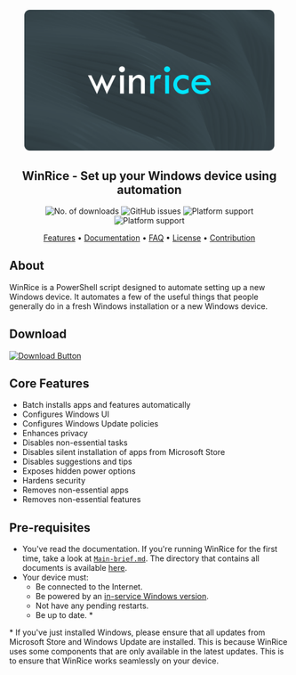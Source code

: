 <p align="center">
 <img alt="Files Logo" <img src="files/banner.png" width="450">
 <h2 align="center">WinRice - Set up your Windows device using automation
</h2>
</p>

<p align="center">
<img alt="No. of downloads" src="https://img.shields.io/github/downloads/pratyakshm/WinRice/total">  <img alt="GitHub issues" src="https://img.shields.io/github/issues/pratyakshm/WinRice">   <img alt="Platform support" src="https://img.shields.io/badge/Windows%2011-Ready-blue?&logo=windows11">  <img alt="Platform support" src="https://img.shields.io/badge/Windows%2010-Ready-blue?&logo=windows">
</p>

<p align="center">
<a href="#core-features">Features</a> &bull; 
<a href="doc">Documentation</a> &bull; 
<a href="doc/Frequently-answered-questions.md">FAQ</a> &bull; 
<a href="LICENSE">License</a> &bull; 
<a href="https://github.com/pratyakshm/WinRice/blob/main/doc/CONTRIBUTING.md">Contribution</a>
</p>

## About

WinRice is a PowerShell script designed to automate setting up a new Windows device. It automates a few of the useful things that people generally do in a fresh Windows installation or a new Windows device.

## Download
[<img src="https://github.com/pratyakshm/WinRice/assets/54220235/5ad6f92c-84e9-4730-b6ed-b57b625b5db1" alt="Download Button">](https://github.com/pratyakshm/WinRice/releases/download/v0.5.04112021/WinRice.exe)


## Core Features

- Batch installs apps and features automatically
- Configures Windows UI
- Configures Windows Update policies
- Enhances privacy
- Disables non-essential tasks
- Disables silent installation of apps from Microsoft Store
- Disables suggestions and tips
- Exposes hidden power options
- Hardens security
- Removes non-essential apps
- Removes non-essential features

## Pre-requisites

- You've read the documentation. If you're running WinRice for the first time, take a look at [`Main-brief.md`](https://github.com/pratyakshm/WinRice/blob/main/doc/Main-brief.md). The directory that contains all documents is available [here](https://github.com/pratyakshm/WinRice/tree/main/doc).
- Your device must:
  - Be connected to the Internet.
  - Be powered by an [in-service Windows version](https://github.com/pratyakshm/WinRice/blob/main/doc/Supported-winver.md).
  - Not have any pending restarts.
  - Be up to date. \*

\* If you've just installed Windows, please ensure that all updates from Microsoft Store and Windows Update are installed. This is because WinRice uses some components that are only available in the latest updates. This is to ensure that WinRice works seamlessly on your device.

<!--  ## Download

[<img src="https://github.com/pratyakshm/WinRice/assets/54220235/b0357402-d611-4638-afbb-4d6134ccd9dc" alt="Frame 32" width="300" height="200">](https://github.com/pratyakshm/WinRice/releases/download/v0.5.04112021/WinRice.exe)

#### Alternative method
  <details><summary> Click to expand </summary>
  Alternatively, use Win + X shortcut to open the quick links menu, and from there open Terminal (Admin) (or Windows PowerShell (Admin) if you are on Windows 10) and execute this command:

```powershell
Invoke-WebRequest bit.ly/WinRice | Invoke-Expression
```
  </details>
-->
